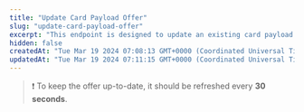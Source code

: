 ```yaml
---
title: "Update Card Payload Offer"
slug: "update-card-payload-offer"
excerpt: "This endpoint is designed to update an existing card payload offer, allowing users to modify the details of a previously created offer."
hidden: false
createdAt: "Tue Mar 19 2024 07:08:13 GMT+0000 (Coordinated Universal Time)"
updatedAt: "Tue Mar 19 2024 07:11:15 GMT+0000 (Coordinated Universal Time)"
---
```

> ❗️ To keep the offer up-to-date, it should be refreshed every **30 seconds**.
